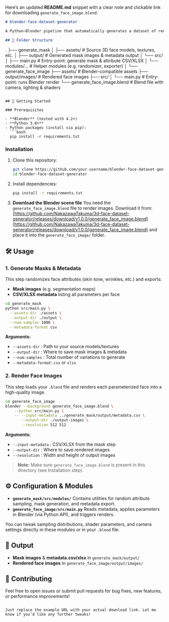 Here’s an updated **README.md** snippet with a clear note and clickable link for downloading `generate_face_image.blend`:

```markdown
# blender-face-dataset-generator

A Python–Blender pipeline that automatically generates a dataset of rendered 3D face images with diverse variations (skin tone, wrinkles, makeup, hair color, etc.) and compiles corresponding attribute metadata (CSV/XLSX).

## 📁 Folder Structure
```

.
├── generate_mask
│ ├── assets/ # Source 3D face models, textures, etc.
│ ├── output/ # Generated mask images & metadata output
│ └── src/
│ ├── main.py # Entry-point: generate mask & attribute CSV/XLSX
│ └── modules/… # Helper modules (e.g. randomizer, exporter)
│
└── generate_face_image
├── assets/ # Blender-compatible assets
├── output/images/ # Rendered face images
├── src/
│ └── main.py # Entry-point: runs Blender render
└── generate_face_image.blend # Blend file with camera, lighting & shaders

````

## 🚀 Getting Started

### Prerequisites

- **Blender** (tested with 4.2+)
- **Python 3.8+**
- Python packages (install via pip):
  ```bash
  pip install -r requirements.txt
````

### Installation

1. Clone this repository:

   ```bash
   git clone https://github.com/your-username/blender-face-dataset-generator.git
   cd blender-face-dataset-generator
   ```

2. Install dependencies:

   ```bash
   pip install -r requirements.txt
   ```

3. **Download the Blender scene file**
   You need the `generate_face_image.blend` file to render images. Download it from:
   [https://github.com/NakazawaTakuma/3d-face-dataset-generator/releases/download/v1.0.0/generate_face_image.blend](https://github.com/NakazawaTakuma/3d-face-dataset-generator/releases/download/v1.0.0/generate_face_image.blend)
   and place it into the `generate_face_image/` folder.

## 🛠️ Usage

### 1. Generate Masks & Metadata

This step randomizes face attributes (skin tone, wrinkles, etc.) and exports:

- **Mask images** (e.g. segmentation maps)
- **CSV/XLSX metadata** listing all parameters per face

```bash
cd generate_mask
python src/main.py \
  --assets-dir ./assets \
  --output-dir ./output \
  --num-samples 1000 \
  --metadata-format csv
```

**Arguments:**

- `--assets-dir` : Path to your source models/textures
- `--output-dir` : Where to save mask images & metadata
- `--num-samples` : Total number of variations to generate
- `--metadata-format`: `csv` or `xlsx`

### 2. Render Face Images

This step loads your `.blend` file and renders each parameterized face into a high-quality image.

```bash
cd generate_face_image
blender --background generate_face_image.blend \
    --python src/main.py \
    -- --input-metadata ../generate_mask/output/metadata.csv \
       --output-dir ./output-images \
       --resolution 512 512
```

**Arguments:**

- `--input-metadata` : CSV/XLSX from the mask step
- `--output-dir` : Where to save rendered images
- `--resolution` : Width and height of output images

> **Note:** Make sure `generate_face_image.blend` is present in this directory (see Installation step).

## ⚙️ Configuration & Modules

- **`generate_mask/src/modules/`**
  Contains utilities for random attribute sampling, mask generation, and metadata export.
- **`generate_face_image/src/main.py`**
  Reads metadata, applies parameters in Blender (via Python API), and triggers renders.

You can tweak sampling distributions, shader parameters, and camera settings directly in these modules or in your `.blend` file.

## 📝 Output

- **Mask images** & **metadata.csv/xlsx** in `generate_mask/output/`
- **Rendered face images** in `generate_face_image/output/images/`

## 🙏 Contributing

Feel free to open issues or submit pull requests for bug fixes, new features, or performance improvements!

```

Just replace the example URL with your actual download link. Let me know if you’d like any further tweaks!
```
